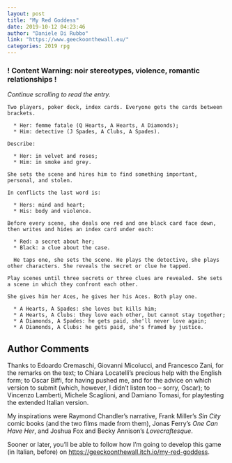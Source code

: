 ```yaml
---
layout: post
title: "My Red Goddess"
date: 2019-10-12 04:23:46
author: "Daniele Di Rubbo"
link: "https://www.geeckoonthewall.eu/"
categories: 2019 rpg
---
```

<div id="warning"><div id="content"><h3><strong>! Content Warning: noir stereotypes, violence, romantic relationships !</strong></h3><i>Continue scrolling to read the entry.</i></div></div>
 
```
Two players, poker deck, index cards. Everyone gets the cards between brackets.

  * Her: femme fatale (Q Hearts, A Hearts, A Diamonds);
  * Him: detective (J Spades, A Clubs, A Spades).

Describe:

  * Her: in velvet and roses;
  * Him: in smoke and grey.

She sets the scene and hires him to find something important, personal, and stolen.

In conflicts the last word is:

  * Hers: mind and heart;
  * His: body and violence.

Before every scene, she deals one red and one black card face down, then writes and hides an index card under each:

  * Red: a secret about her;
  * Black: a clue about the case.

  He taps one, she sets the scene. He plays the detective, she plays other characters. She reveals the secret or clue he tapped.

Play scenes until three secrets or three clues are revealed. She sets a scene in which they confront each other.

She gives him her Aces, he gives her his Aces. Both play one.

  * A Hearts, A Spades: she loves but kills him;
  * A Hearts, A Clubs: they love each other, but cannot stay together;
  * A Diamonds, A Spades: he gets paid, she'll never love again;
  * A Diamonds, A Clubs: he gets paid, she's framed by justice.
```
## Author Comments
Thanks to Edoardo Cremaschi, Giovanni Micolucci, and Francesco Zani, for the remarks on the text; to Chiara Locatelli’s precious help with the English form; to Oscar Biffi, for having pushed me, and for the advice on which version to submit (which, however, I didn’t listen too – sorry, Oscar); to Vincenzo Lamberti, Michele Scaglioni, and Damiano Tomasi, for playtesting the extended Italian version.

My inspirations were Raymond Chandler’s narrative, Frank Miller’s *Sin City* comic books (and the two films made from them), Jonas Ferry’s *One Can Have Her*, and Joshua Fox and Becky Annison’s *Lovecraftesque*.

Sooner or later, you’ll be able to follow how I’m going to develop this game (in Italian, before) on https://geeckoonthewall.itch.io/my-red-goddess.
